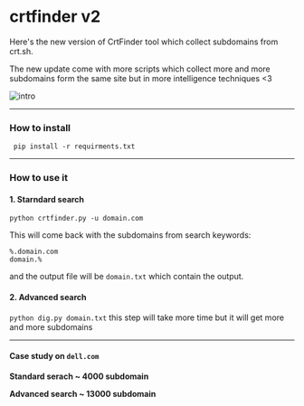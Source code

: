 # crtfinder v2 
Here's the new version of CrtFinder tool which collect subdomains from crt.sh. 

The new update come with more scripts which collect more and more subdomains form the same site but in more intelligence techniques <3 


![intro](https://github.com/eslam3kl/crtfinder/blob/v2/intro.png)

-----------------------------------------

### How to install 
` pip install -r requirments.txt`

-----------------------------------------


### How to use it 
#### 1. Starndard search 
` python crtfinder.py -u domain.com `

This will come back with the subdomains from search keywords:
```
%.domain.com
domain.% 
```
and the output file will be `domain.txt` which contain the output. 

#### 2. Advanced search 
` python dig.py domain.txt ` 
this step will take more time but it will get more and more subdomains 

-----------------------------------------

#### Case study on `dell.com`

**Standard serach ~ 4000 subdomain**

**Advanced search ~ 13000 subdomain**
 
 
